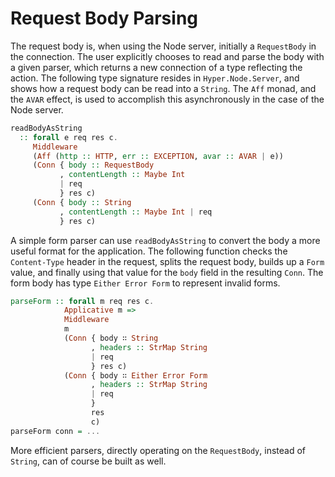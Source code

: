 # Request Body Parsing

The request body is, when using the Node server, initially a
`RequestBody` in the connection. The user explicitly chooses to read
and parse the body with a given parser, which returns a new connection
of a type reflecting the action. The following type signature resides
in `Hyper.Node.Server`, and shows how a request body can be read into
a `String`. The `Aff` monad, and the `AVAR` effect, is used to
accomplish this asynchronously in the case of the Node server.

```purescript
readBodyAsString
  :: forall e req res c.
     Middleware
     (Aff (http :: HTTP, err :: EXCEPTION, avar :: AVAR | e))
     (Conn { body :: RequestBody
           , contentLength :: Maybe Int
           | req
           } res c)
     (Conn { body :: String
           , contentLength :: Maybe Int | req
           } res c)
```

A simple form parser can use `readBodyAsString` to convert the body a
more useful format for the application. The following function checks
the `Content-Type` header in the request, splits the request body,
builds up a `Form` value, and finally using that value for the `body`
field in the resulting `Conn`. The form body has type `Either Error
Form` to represent invalid forms.

``` purescript
parseForm :: forall m req res c.
            Applicative m =>
            Middleware
            m
            (Conn { body ∷ String
                  , headers :: StrMap String
                  | req
                  } res c)
            (Conn { body ∷ Either Error Form
                  , headers :: StrMap String
                  | req
                  }
                  res
                  c)
parseForm conn = ...
```

More efficient parsers, directly operating on the `RequestBody`,
instead of `String`, can of course be built as well.
